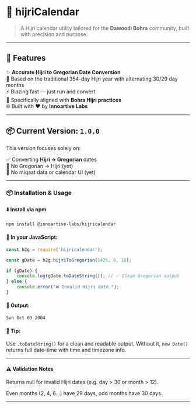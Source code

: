 # 🕋 hijriCalendar

> A Hijri calendar utility tailored for the **Dawoodi Bohra** community, built with precision and purpose.
---

## 🚀 Features

✨ **Accurate Hijri to Gregorian Date Conversion**  
📆 Based on the traditional 354-day Hijri year with alternating 30/29 day months  
⚡ Blazing fast — just run and convert  
🌙 Specifically aligned with **Bohra Hijri practices**  
🌐 Built with ❤️ by **Innoartive Labs**

---

## 📦 Current Version: `1.0.0`

This version focuses solely on:

✅ Converting **Hijri → Gregorian** dates  
🚫 No Gregorian → Hijri (yet)  
🚫 No miqaat data or calendar UI (yet)

---

### 📦 Installation & Usage

#### ⬇️ Install via npm

```bash
npm install @innoartive-labs/hijricalendar
```

#### 📄 In your JavaScript:

```js
const h2g = require('hijricalendar');

const gDate = h2g.hijriToGregorian(1425, 9, 18);

if (gDate) {
    console.log(gDate.toDateString()); // ✅ Clean Gregorian output
} else {
    console.error("❌ Invalid Hijri date.");
}

```

#### 🧪 Output:

```
Sun Oct 03 2004
```

#### 📘 Tip:

Use `.toDateString()` for a clean and readable output. Without it, `new Date()` returns full date-time with time and timezone info.

---

#### ⚠️ Validation Notes
Returns null for invalid Hijri dates (e.g. day > 30 or month > 12).

Even months (2, 4, 6...) have 29 days, odd months have 30 days.

---
